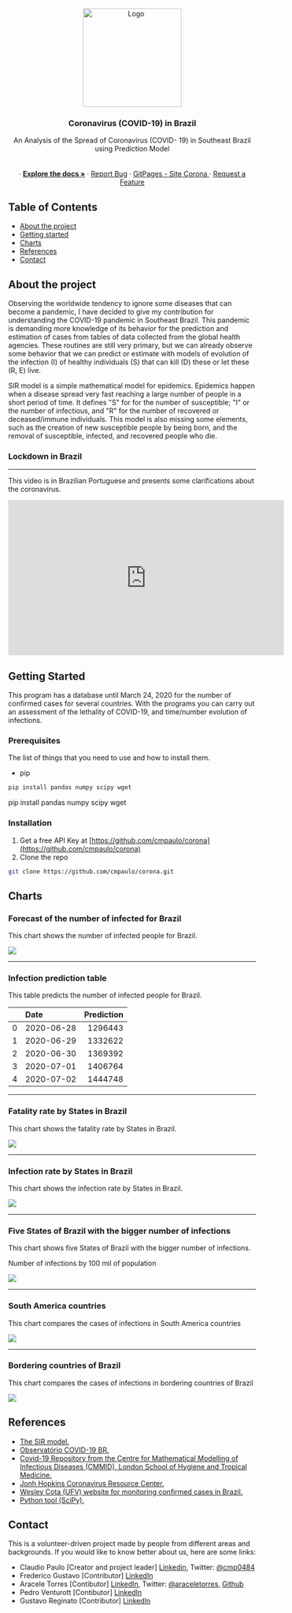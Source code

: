 <!-- PROJECT SHIELDS -->
<!--
*** I'm using markdown "reference style" links for readability.
*** Reference links are enclosed in brackets [ ] instead of parentheses ( ).
*** See the bottom of this document for the declaration of the reference variables
*** for contributors-url, forks-url, etc. This is an optional, concise syntax you may use.
*** https://www.markdownguide.org/basic-syntax/#reference-style-links
-->

<!-- PROJECT LOGO -->
<br />
<p align="center">
  <a href="https://github.com/cmpaulo/corona">
    <img src="images/logo.png" alt="Logo" width="200" height="200">
  </a>

  <h3 align="center">Coronavirus (COVID-19) in Brazil</h3>

  <p align="center">
    An Analysis of the Spread of Coronavirus (COVID- 19) in Southeast Brazil<br/>
  using Prediction Model <br/> 
    <br/>
  <br/>
    · <a href="https://github.com/cmpaulo/corona"><strong>Explore the docs »</strong></a>
    · <a href="https://github.com/cmpaulo/corona">Report Bug</a>
    · <a href="https://cmpaulo.github.io/corona/"> GitPages - Site Corona </a>
    · <a href="https://github.com/cmpaulo/corona">Request a Feature</a>
  </p>
</p>

<!-- TABLE OF CONTENTS -->
## Table of Contents
*   [About the project](#about)
*   [Getting started](#started)
*   [Charts](#charts)
*   [References](#references)
*   [Contact](#contact)


About the project
-----------------

Observing the worldwide tendency to ignore some diseases that can become a pandemic, I have decided to give my contribution for understanding the COVID-19 pandemic in Southeast Brazil. This pandemic is demanding more knowledge of its behavior for the prediction and estimation of cases from tables of data collected from the global health agencies. These routines are still very primary, but we can already observe some behavior that we can predict or estimate with models of evolution of the infection (I) of healthy individuals (S) that can kill (D) these or let these (R, E) live.

SIR model is a simple mathematical model for epidemics. Epidemics happen when a disease spread very fast reaching a large number of people in a short period of time. It defines "S" for for the number of susceptible; "I" or the number of infectious, and "R" for the number of recovered or deceased/immune individuals. This model is also missing some elements, such as the creation of new susceptible people by being born, and the removal of susceptible, infected, and recovered people who die.

### Lockdown in Brazil
* * *

This video is in Brazilian Portuguese and presents some clarifications about the coronavirus.

<iframe width="560" height="315" src="https://www.youtube.com/embed/gs-HlvC5iJc" frameborder="0" allow="accelerometer; autoplay; encrypted-media; gyroscope; picture-in-picture" allowfullscreen></iframe>

Getting Started
---------------

This program has a database until March 24, 2020 for the number of confirmed cases for several countries. With the programs you can carry out an assessment of the lethality of COVID-19, and time/number evolution of infections.

### Prerequisites

The list of things that you need to use and how to install them.

* pip
```sh
pip install pandas numpy scipy wget
```

pip install pandas numpy scipy wget

### Installation


1. Get a free API Key at [https://github.com/cmpaulo/corona](https://github.com/cmpaulo/corona)
2. Clone the repo
```sh
git clone https://github.com/cmpaulo/corona.git
```


Charts
------


### Forecast of the number of infected for Brazil

This chart shows the number of infected people for Brazil.

![](images/log_data_forecast_brazil.png)

* * *

### Infection prediction table

This table predicts the number of infected people for Brazil.

|    | Date       |   Prediction |
|---:|:-----------|-------------:|
|  0 | 2020-06-28 |      1296443 |
|  1 | 2020-06-29 |      1332622 |
|  2 | 2020-06-30 |      1369392 |
|  3 | 2020-07-01 |      1406764 |
|  4 | 2020-07-02 |      1444748 |

* * *

### Fatality rate by States in Brazil

This chart shows the fatality rate by States in Brazil.

![](images/fatality_rate.png)

* * *

### Infection rate by States in Brazil

This chart shows the infection rate by States in Brazil.

![](images/spread_rate.png)

* * *

### Five States of Brazil with the bigger number of infections

This chart shows five States of Brazil with the bigger number of infections.

Number of infections by 100 mil of population

![](images/n20cases_TOP5.png)

* * *

### South America countries

This chart compares the cases of infections in South America countries

![](images/southAmerica_brazil.png)

* * *

### Bordering countries of Brazil

This chart compares the cases of infections in bordering countries of Brazil

![](images/border_brazil.png)

References
----------


*   [The SIR model.](https://idmod.org/docs/malaria/model-sir.html#sir-without-vital-dynamics)
*   [Observatório COVID-19 BR.](https://covid19br.github.io/index.html)
*   [Covid-19 Repository from the Centre for Mathematical Modelling of Infectious Diseases (CMMID), London School of Hygiene and Tropical Medicine.](https://cmmid.github.io/topics/covid19/)
*   [Jonh Hopkins Coronavirus Resource Center.](https://coronavirus.jhu.edu/map.html)
*   [Wesley Cota (UFV) website for monitoring confirmed cases in Brazil.](https://covid19br.wcota.me/)
*   [Python tool (SciPy).](https://docs.scipy.org/doc/scipy/reference/generated/scipy.optimize.curve_fit.html)

Contact
-------


This is a volunteer-driven project made by people from different areas and backgrounds. If you would like to know better about us, here are some links:

*   Claudio Paulo \[Creator and project leader\] [Linkedin](https://www.linkedin.com/in/claudio-machado-paulo-1866a2146), Twitter: [@cmp0484](https://twitter.com/cmp0484)
*   Frederico Gustavo \[Contributor\] [LinkedIn](www.linkedin.com/in/fredericogustavo)
*   Aracele Torres \[Contibutor\] [LinkedIn](https://www.linkedin.com/in/aracele-lima-torres-b96353134), Twitter: [@araceletorres](https://twitter.com/araceletorres/), [Github](https://github.com/aracele/)
*   Pedro Venturott \[Contibutor\] [LinkedIn](https://www.linkedin.com/in/pedro-henrique-gomes-venturott-30a379120/)
*   Gustavo Reginato \[Contributor\] [LinkedIn](https://www.linkedin.com/in/gustavo-reginato/)
